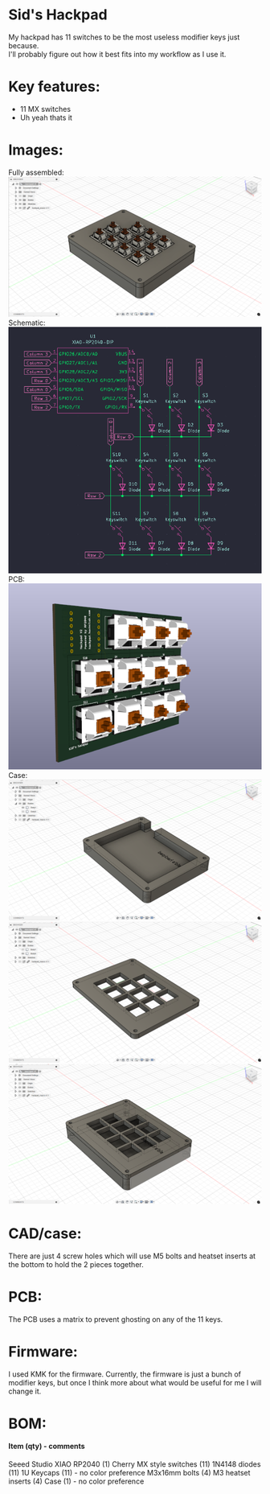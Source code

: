 # Sid's Hackpad
My hackpad has 11 switches to be the most useless modifier keys just because.   
I'll probably figure out how it best fits into my workflow as I use it.

# Key features:
* 11 MX switches
* Uh yeah thats it

# Images:
Fully assembled:            
![](images/full.png)
Schematic:          
![](images/schematic.png)
PCB:            
![](images/pcb.png)
Case:           
![](images/case_bottom.png)
![](images/case_top.png)
![](images/case.png)

# CAD/case:
There are just 4 screw holes which will use M5 bolts and heatset inserts at the bottom to hold the 2 pieces together.

# PCB:
The PCB uses a matrix to prevent ghosting on any of the 11 keys.

# Firmware:
I used KMK for the firmware. Currently, the firmware is just a bunch of modifier keys, but once I think more about what would be useful for me I will change it.

# BOM:
#### Item (qty) - comments
   
Seeed Studio XIAO RP2040 (1)
Cherry MX style switches (11)
1N4148 diodes (11)
1U Keycaps (11) - no color preference
M3x16mm bolts (4)
M3 heatset inserts (4)
Case (1) - no color preference